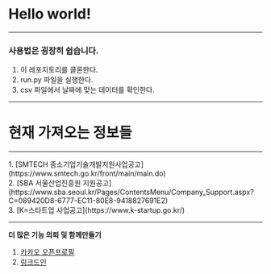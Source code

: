 <h1> Hello world! </h1>
<hr />
<h3>사용법은 굉장히 쉽습니다.</h3>
<ol>
<li>이 레포지토리를 클론한다.</li>
<li>run.py 파일을 실행한다.</li>
<li>csv 파일에서 날짜에 맞는 데이터를 확인한다.</li>
</ol>
<hr />

<h1>현재 가져오는 정보들</h1>
<hr />
1. [SMTECH 중소기업기술개발지원사업공고](https://www.smtech.go.kr/front/main/main.do)<br />
2. [SBA 서울산업진흥원 지원공고](https://www.sba.seoul.kr/Pages/ContentsMenu/Company_Support.aspx?C=089420D8-6777-EC11-80E8-9418827691E2)<br />
3. [K=스타트업 사업공고](https://www.k-startup.go.kr/)<br />
<hr />

<b>더 많은 기능 의뢰 및 함께만들기</b><br />
1. [카카오 오픈프로필](https://open.kakao.com/me/funco)
2. [링크드인](https://www.linkedin.com/in/funco247)
